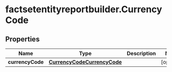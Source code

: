 # factsetentityreportbuilder.CurrencyCode

## Properties

Name | Type | Description | Notes
------------ | ------------- | ------------- | -------------
**currencyCode** | [**CurrencyCodeCurrencyCode**](CurrencyCodeCurrencyCode.md) |  | [optional] 


